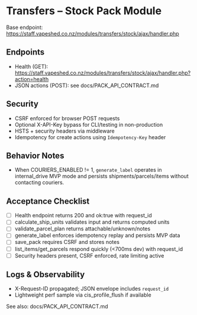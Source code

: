 # Transfers – Stock Pack Module

Base endpoint: https://staff.vapeshed.co.nz/modules/transfers/stock/ajax/handler.php

## Endpoints
- Health (GET): https://staff.vapeshed.co.nz/modules/transfers/stock/ajax/handler.php?action=health
- JSON actions (POST): see docs/PACK_API_CONTRACT.md

## Security
- CSRF enforced for browser POST requests
- Optional X-API-Key bypass for CLI/testing in non-production
- HSTS + security headers via middleware
- Idempotency for create actions using `Idempotency-Key` header

## Behavior Notes
- When COURIERS_ENABLED != 1, `generate_label` operates in internal_drive MVP mode and persists shipments/parcels/items without contacting couriers.

## Acceptance Checklist
- [ ] Health endpoint returns 200 and ok:true with request_id
- [ ] calculate_ship_units validates input and returns computed units
- [ ] validate_parcel_plan returns attachable/unknown/notes
- [ ] generate_label enforces idempotency replay and persists MVP data
- [ ] save_pack requires CSRF and stores notes
- [ ] list_items/get_parcels respond quickly (<700ms dev) with request_id
- [ ] Security headers present, CSRF enforced, rate limiting active

## Logs & Observability
- X-Request-ID propagated; JSON envelope includes `request_id`
- Lightweight perf sample via cis_profile_flush if available

See also: docs/PACK_API_CONTRACT.md
